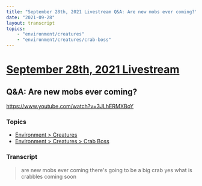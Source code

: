 ```yaml
---
title: "September 28th, 2021 Livestream Q&A: Are new mobs ever coming?"
date: "2021-09-28"
layout: transcript
topics:
    - "environment/creatures"
    - "environment/creatures/crab-boss"
---
```

# [September 28th, 2021 Livestream](../2021-09-28.md)
## Q&A: Are new mobs ever coming?
https://www.youtube.com/watch?v=3JLhERMXBoY

### Topics
* [Environment > Creatures](../topics/environment/creatures.md)
* [Environment > Creatures > Crab Boss](../topics/environment/creatures/crab-boss.md)

### Transcript

> are new mobs ever coming there's going to be a big crab yes what is crabbles coming soon
